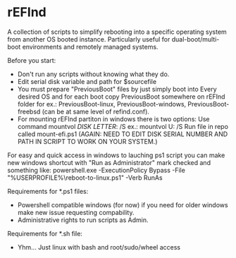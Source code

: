 # rEFInd
A collection of scripts to simplify rebooting into a specific operating system from another OS booted instance. Particularly useful for dual-boot/multi-boot environments and remotely managed systems.

Before you start:
- Don't run any scripts without knowing what they do.
- Edit serial disk variable and path for $sourcefile
- You must prepare "PreviousBoot" files by just simply boot into Every desired OS and for each boot copy PreviousBoot somewhere on rEFInd folder for ex.: PreviousBoot-linux, PreviousBoot-windows, PreviousBoot-freebsd (can be at same level of refind.conf).
- For mounting rEFInd partiton in windows there is two options:
    Use command mountvol *DISK LETTER*: /S ex.: mountvol U: /S
    Run file in repo called mount-efi.ps1 (AGAIN: NEED TO EDIT DISK SERIAL NUMBER AND PATH IN SCRIPT TO WORK ON YOUR SYSTEM.)
    
For easy and quick access in windows to lauching ps1 script you can make new windows shortcut with "Run as Administrator" mark checked and something like: powershell.exe -ExecutionPolicy Bypass -File "%USERPROFILE%\reboot-to-linux.ps1" -Verb RunAs

Requirements for *.ps1 files:
- Powershell compatible windows (for now) if you need for older windows make new issue requesting compability.
- Administrative rights to run scripts as Admin.

Requirements for *.sh file:

- Yhm... Just linux with bash and root/sudo/wheel access

